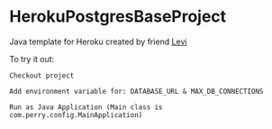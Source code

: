 # HerokuPostgresBaseProject
Java template for Heroku created by friend [Levi](https://github.com/liester)

To try it out:

`Checkout project`

`Add environment variable for: DATABASE_URL & MAX_DB_CONNECTIONS`

`Run as Java Application (Main class is com.perry.config.MainApplication) `

